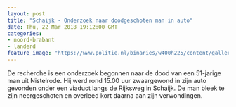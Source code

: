 ```yaml
---
layout: post
title: "Schaijk - Onderzoek naar doodgeschoten man in auto"
date: Thu, 22 Mar 2018 19:12:00 GMT
categories: 
- noord-brabant 
- landerd 
feature_image: "https://www.politie.nl/binaries/w400h225/content/gallery/politie/nieuws/2018/maart/09-ob/20180322_170549.jpg"
---
```


De recherche is een onderzoek begonnen naar de dood van een 51-jarige man uit Nistelrode. Hij werd rond 15.00 uur zwaargewond in zijn auto gevonden onder een viaduct langs de Rijksweg in Schaijk. De man bleek te zijn neergeschoten en overleed kort daarna aan zijn verwondingen.
